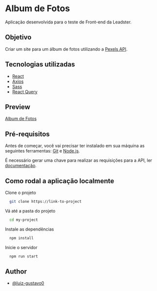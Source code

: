# Album de Fotos

Aplicação desenvolvida para o teste de Front-end da Leadster.

## Objetivo

Criar um site para um álbum de fotos utilizando a [Pexels API](https://www.pexels.com/api/documentation/#photos).

## Tecnologias utilizadas

- [React](https://reactjs.org/)
- [Axios](https://axios-http.com/)
- [Sass](https://sass-lang.com/)
- [React Query](https://react-query.tanstack.com/)

## Preview

[Album de Fotos]()

## Pré-requisitos

Antes de começar, você vai precisar ter instalado em sua máquina as seguintes ferramentas: [Git](https://git-scm.com/) e [Node.js](https://nodejs.org/pt-br/).

É necessário gerar uma chave para realizar as requisições para a API, ler
[documentação](https://www.pexels.com/api/documentation/#authorization).

## Como rodal a aplicação localmente

Clone o projeto

```bash
  git clone https://link-to-project
```

Vá até a pasta do projeto

```bash
  cd my-project
```

Instale as dependências

```bash
  npm install
```

Inicie o servidor

```bash
  npm run start
```

## Author

- [@luiz-gustavo0](https://linkedin.com/in/luiz-gustavo0)
